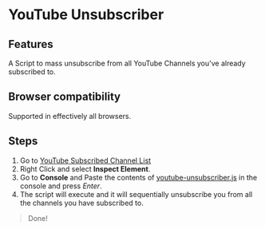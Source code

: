 # YouTube Unsubscriber

## Features
A Script to mass unsubscribe from all YouTube Channels you've already subscribed to.

## Browser compatibility
Supported in effectively all browsers.

## Steps
1. Go to [YouTube Subscribed Channel List](https://www.youtube.com/feed/channels)
2. Right Click and select **Inspect Element**.
3. Go to **Console** and Paste the contents of [youtube-unsubscriber.js](https://github.com/byL1N3/Youtube-Unsubscriber/blob/main/Youtube-Unsubscriber.js) in the console and press _Enter_.
4. The script will execute and it will sequentially unsubscribe you from all the channels you have subscribed to.

> Done!

